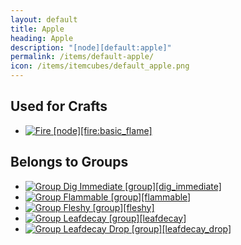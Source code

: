 ```yaml
---
layout: default
title: Apple
heading: Apple
description: "[node][default:apple]"
permalink: /items/default-apple/
icon: /items/itemcubes/default_apple.png
---
```



## Used for Crafts

<ul class="list-items">
    <li><a href="{{site.baseurl}}/items/fire-basic-flame/"><img src="{{site.baseurl}}/assets/img/items/itemcubes/fire_basic_flame.png" data-toggle="tooltip" title="Fire [node][fire:basic_flame]"></a></li>
</ul>


## Belongs to Groups

<ul class="list-items">
    <li><a href="{{site.baseurl}}/items/group-dig-immediate/"><img src="{{site.baseurl}}/assets/img/items/group.png" data-toggle="tooltip" title="Group Dig Immediate [group][dig_immediate]"></a></li>
    <li><a href="{{site.baseurl}}/items/group-flammable/"><img src="{{site.baseurl}}/assets/img/items/group.png" data-toggle="tooltip" title="Group Flammable [group][flammable]"></a></li>
    <li><a href="{{site.baseurl}}/items/group-fleshy/"><img src="{{site.baseurl}}/assets/img/items/group.png" data-toggle="tooltip" title="Group Fleshy [group][fleshy]"></a></li>
    <li><a href="{{site.baseurl}}/items/group-leafdecay/"><img src="{{site.baseurl}}/assets/img/items/group.png" data-toggle="tooltip" title="Group Leafdecay [group][leafdecay]"></a></li>
    <li><a href="{{site.baseurl}}/items/group-leafdecay-drop/"><img src="{{site.baseurl}}/assets/img/items/group.png" data-toggle="tooltip" title="Group Leafdecay Drop [group][leafdecay_drop]"></a></li>
</ul>

